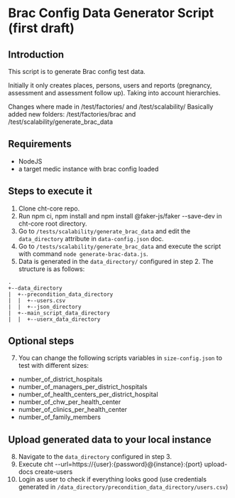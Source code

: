 # Brac Config Data Generator Script (first draft)

## Introduction

This script is to generate Brac config test data.

Initially it only creates places, persons, users and reports (pregnancy, assessment and assessment follow up). Taking into account hierarchies.

Changes where made in /test/factories/ and /test/scalability/
Basically added new folders:
/test/factories/brac and /test/scalability/generate_brac_data

## Requirements

- NodeJS
- a target medic instance with brac config loaded


## Steps to execute it
1. Clone cht-core repo.
2. Run npm ci, npm install and npm install @faker-js/faker --save-dev in cht-core root directory.
3. Go to `/tests/scalability/generate_brac_data` and edit the `data_directory` attribute in `data-config.json` doc.
4. Go to `/tests/scalability/generate_brac_data` and execute the script with command `node generate-brac-data.js`.
5. Data is generated in the `data_directory/` configured in step 2. The structure is as follows:
```
.
+--data_directory
|  +--precondition_data_directory
|  |  +--users.csv
|  |  +--json_directory
|  +--main_script_data_directory
|  |  +--userx_data_directory
```
## Optional steps
7. You can change the following scripts variables in `size-config.json` to test with different sizes:
- number_of_district_hospitals
- number_of_managers_per_district_hospitals
- number_of_health_centers_per_district_hospital
- number_of_chw_per_health_center
- number_of_clinics_per_health_center
- number_of_family_members

## Upload generated data to your local instance
8. Navigate to the `data_directory` configured in step 3.
9. Execute cht --url=https://{user}:{password}@{instance}:{port} upload-docs create-users
10. Login as user to check if everything looks good (use credentials generated in `/data_directory/precondition_data_directory/users.csv`)
